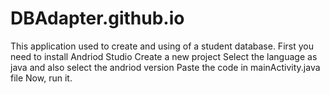 # DBAdapter.github.io
This application used to create and using of a student database.
First you need to install Andriod Studio
Create a new project
Select the language as java and also select the andriod version
Paste the code in mainActivity.java file
Now, run it.
